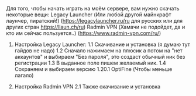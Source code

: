 Для того, чтобы начать играть на моём сервере, вам нужно скачать некоторые вещи:
Legacy Launcher (Или любой другой майнкрафт лаунчер, пиратский!) (https://legacylauncher.ru/ru для русских или для других стран https://llaun.ch/ru)
Radmin VPN (Хамачи не подойдет, да и кто им сейчас пользуется..) (https://www.radmin-vpn.com/ru/)

1. Настройка Legacy Launcher:
   1.1 Скачивание и установка (я думаю тут гайдов не надо)
   1.2 Сначало нажимаем на плюсик а потом на "нет аккаунтов" и выбираем "Без пароля", это создаст обычный ник без регистрации
   1.3 В выданное поле пишем желаемый ник.
   1.4 Сохраняем и выбираем версию 1.20.1 OptiFine (Чтобы меньше лагало)

2. Настройка Radmin VPN
   2.1 Также скачивание и установка
